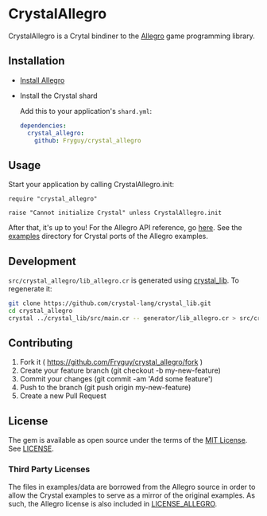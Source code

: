# CrystalAllegro

CrystalAllegro is a Crytal bindiner to the [Allegro](http://liballeg.org/) game programming library.

## Installation

- [Install Allegro](https://wiki.allegro.cc/index.php?title=Getting_Started#Installing_Allegro)
- Install the Crystal shard

  Add this to your application's `shard.yml`:

  ```yaml
  dependencies:
    crystal_allegro:
      github: Fryguy/crystal_allegro
  ```

## Usage

Start your application by calling CrystalAllegro.init:

```crystal
require "crystal_allegro"

raise "Cannot initialize Crystal" unless CrystalAllegro.init
```

After that, it's up to you!  For the Allegro API reference, go [here](http://liballeg.org/a5docs/trunk/).
See the [examples](examples) directory for Crystal ports of the Allegro examples.

## Development

`src/crystal_allegro/lib_allegro.cr` is generated using
[crystal_lib](https://github.com/crystal-lang/crystal_lib). To regenerate it:

```sh
git clone https://github.com/crystal-lang/crystal_lib.git
cd crystal_allegro
crystal ../crystal_lib/src/main.cr -- generator/lib_allegro.cr > src/crystal_allegro/lib_allegro.cr
```

## Contributing

1. Fork it ( https://github.com/Fryguy/crystal_allegro/fork )
2. Create your feature branch (git checkout -b my-new-feature)
3. Commit your changes (git commit -am 'Add some feature')
4. Push to the branch (git push origin my-new-feature)
5. Create a new Pull Request

## License

The gem is available as open source under the terms of the [MIT License](http://opensource.org/licenses/MIT).  See [LICENSE](LICENSE).

### Third Party Licenses

The files in examples/data are borrowed from the Allegro source in order to allow the Crystal examples to serve as a mirror of the original examples. As such, the Allegro license is also included in [LICENSE_ALLEGRO](LICENSE_ALLEGRO).
